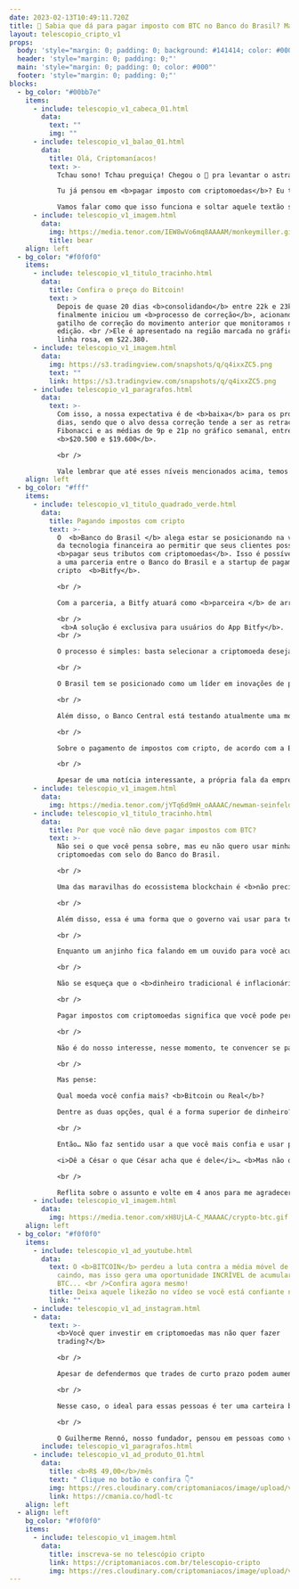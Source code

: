 ```yaml
---
date: 2023-02-13T10:49:11.720Z
title: 🏦 Sabia que dá para pagar imposto com BTC no Banco do Brasil? Mas rola?🤔
layout: telescopio_cripto_v1
props:
  body: 'style="margin: 0; padding: 0; background: #141414; color: #000"'
  header: 'style="margin: 0; padding: 0;"'
  main: 'style="margin: 0; padding: 0; color: #000"'
  footer: 'style="margin: 0; padding: 0;"'
blocks:
  - bg_color: "#00bb7e"
    items:
      - include: telescopio_v1_cabeca_01.html
        data:
          text: ""
          img: ""
      - include: telescopio_v1_balao_01.html
        data:
          title: Olá, Criptomaníacos!
          text: >-
            Tchau sono! Tchau preguiça! Chegou o 🔭 pra levantar o astral!<br />

            Tu já pensou em <b>pagar imposto com criptomoedas</b>? Eu também não!<br />

            Vamos falar como que isso funciona e soltar aquele textão sincerão sobre o tema.
      - include: telescopio_v1_imagem.html
        data:
          img: https://media.tenor.com/IEW8wVo6mq8AAAAM/monkeymiller.gif
          title: bear
    align: left
  - bg_color: "#f0f0f0"
    items:
      - include: telescopio_v1_titulo_tracinho.html
        data:
          title: Confira o preço do Bitcoin!
          text: >
            Depois de quase 20 dias <b>consolidando</b> entre 22k e 23k, Bitcoin
            finalmente iniciou um <b>processo de correção</b>, acionando o
            gatilho de correção do movimento anterior que monitoramos na última
            edição. <br />Ele é apresentado na região marcada no gráfico com a
            linha rosa, em $22.380.
      - include: telescopio_v1_imagem.html
        data:
          img: https://s3.tradingview.com/snapshots/q/q4ixxZC5.png
          text: ""
          link: https://s3.tradingview.com/snapshots/q/q4ixxZC5.png
      - include: telescopio_v1_paragrafos.html
        data:
          text: >-
            Com isso, a nossa expectativa é de <b>baixa</b> para os próximos
            dias, sendo que o alvo dessa correção tende a ser as retrações de
            Fibonacci e as médias de 9p e 21p no gráfico semanal, entre
            <b>$20.500 e $19.600</b>.

            <br />

            Vale lembrar que até esses níveis mencionados acima, temos um cenário positivo para a continuação do movimento de alta rumo aos objetivos sinalizados com as linhas brancas, entre <b>$25.200 e $27.800</b>.
    align: left
  - bg_color: "#fff"
    items:
      - include: telescopio_v1_titulo_quadrado_verde.html
        data:
          title: Pagando impostos com cripto
          text: >-
            O  <b>Banco do Brasil </b> alega estar se posicionando na vanguarda
            da tecnologia financeira ao permitir que seus clientes possam
            <b>pagar seus tributos com criptomoedas</b>. Isso é possível graças
            a uma parceria entre o Banco do Brasil e a startup de pagamentos
            cripto  <b>Bitfy</b>. 

            <br />

            Com a parceria, a Bitfy atuará como <b>parceira </b> de arrecadação do Banco do Brasil, oferecendo aos seus clientes a possibilidade de pagar guias de tributos e taxas com criptomoedas.

            <br />
             <b>A solução é exclusiva para usuários do App Bitfy</b>. 
            <br />

            O processo é simples: basta selecionar a criptomoeda desejada, capturar o código de barras do guia a ser paga e todas as informações do tributo aparecerão para serem validadas antes da confirmação do pagamento. A conversão e a liquidação em Reais ocorrem instantaneamente.

            <br />

            O Brasil tem se posicionado como um líder em inovações de pagamento digital. Basta ver a implementação do sistema  <b>PIX </b> e a recente aprovação de <b>legislação </b> que trata sobre ativos digitais. 

            <br />

            Além disso, o Banco Central está testando atualmente uma moeda digital que planeja emitir no próximo ano, que é o famoso <b>Real digital </b>.

            <br />

            Sobre o pagamento de impostos com cripto, de acordo com a Bitfy, "a parceria possibilita ampliar a utilização e acesso ao ecossistema de ativos digitais com abrangência nacional e com o selo de segurança e confiabilidade do Banco do Brasil". 

            <br />

            Apesar de uma notícia interessante, a própria fala da empresa parceira levanta um ponto que deveria te incomodar…
      - include: telescopio_v1_imagem.html
        data:
          img: https://media.tenor.com/jYTq6d9mH_oAAAAC/newman-seinfeld.gif
      - include: telescopio_v1_titulo_tracinho.html
        data:
          title: Por que você não deve pagar impostos com BTC?
          text: >-
            Não sei o que você pensa sobre, mas eu não quero usar minhas
            criptomoedas com selo do Banco do Brasil. 

            <br />

            Uma das maravilhas do ecossistema blockchain é <b>não precisar de intermediários, reguladores e selos de confiança</b>, né?

            <br />

            Além disso, essa é uma forma que o governo vai usar para te <b>desestimular a ter criptomoedas</b>… 

            <br />

            Enquanto um anjinho fica falando em um ouvido para você acumular e guardar seus Bitcoins no longo prazo, vem um “outro ser” no outro ouvido para te convidar a torrar seus ativos digitais com impostos. <b>A decisão sobre como agir é uma decisão exclusivamente sua</b>.

            <br />

            Não se esqueça que o <b>dinheiro tradicional é inflacionário e perde valor ao longo do tempo</b>. As criptomoedas, especialmente o Bitcoin, são uma forma de preservar valor. 

            <br />

            Pagar impostos com criptomoedas significa que você pode perder parte de seu patrimônio e diminuir sua capacidade de poder de compra.

            <br />

            Não é do nosso interesse, nesse momento, te convencer se pagar imposto é algo justo ou não. Quem segue a Criptomaníacos sabe o que pensamos sobre o assunto.

            <br />

            Mas pense: 

            Qual moeda você confia mais? <b>Bitcoin ou Real</b>?

            Dentre as duas opções, qual é a forma superior de dinheiro?

            <br />

            Então… Não faz sentido usar a que você mais confia e usar para custear o governo. 

            <i>Dê a César o que César acha que é dele</i>… <b>Mas não dê no que você tem de mais precioso.</b>

            <br />

            Reflita sobre o assunto e volte em 4 anos para me agradecer o conselho, ok?
      - include: telescopio_v1_imagem.html
        data:
          img: https://media.tenor.com/xH8UjLA-C_MAAAAC/crypto-btc.gif
    align: left
  - bg_color: "#f0f0f0"
    items:
      - include: telescopio_v1_ad_youtube.html
        data:
          text: O <b>BITCOIN</b> perdeu a luta contra a média móvel de 200 semanas e vem
            caindo, mas isso gera uma oportunidade INCRÍVEL de acumular mais
            BTC... <br />Confira agora mesmo!
          title: Deixa aquele likezão no vídeo se você está confiante no BTC!
          link: ""
      - include: telescopio_v1_ad_instagram.html
      - data:
          text: >-
            <b>Você quer investir em criptomoedas mas não quer fazer
            trading?</b>

            <br />

            Apesar de defendermos que trades de curto prazo podem aumentar sua rentabilidade, entendemos que nem todo mundo tem o tempo disponível pra operar.

            <br />

            Nesse caso, o ideal para essas pessoas é ter uma carteira bem fundamentada para o longo prazo, cujo objetivo seja acumular Bitcoins.

            <br />

            O Guilherme Rennó, nosso fundador, pensou em pessoas como você e decidiu criar a Carteira HODL, voltada para quem quer dar o primeiro passo no mercado cripto sem se preocupar em operar todo dia.
        include: telescopio_v1_paragrafos.html
      - include: telescopio_v1_ad_produto_01.html
        data:
          title: <b>R$ 49,00</b>/mês
          text: " Clique no botão e confira 👇"
          img: https://res.cloudinary.com/criptomaniacos/image/upload/v1661372975/telescopio/produtos/logo_carteira_hodl_mhzjq6.png
          link: https://cmania.co/hodl-tc
    align: left
  - align: left
    bg_color: "#f0f0f0"
    items:
      - include: telescopio_v1_imagem.html
        data:
          title: inscreva-se no telescópio cripto
          link: https://criptomaniacos.com.br/telescopio-cripto
          img: https://res.cloudinary.com/criptomaniacos/image/upload/v1662133224/telescopio/inscreva-se-telescopio.png
---
```


